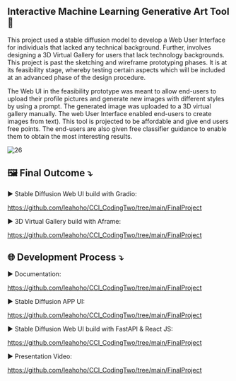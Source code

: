 ## Interactive Machine Learning Generative Art Tool 🚀

This project used a stable diffusion model to develop a Web User Interface for individuals that lacked any technical background. Further, involves designing a 3D Virtual Gallery for users that lack technology backgrounds. This project is past the sketching and wireframe prototyping phases. It is at its feasibility stage, whereby testing certain aspects which will be included at an advanced phase of the design procedure. 

The Web UI in the feasibility prototype was meant to allow end-users to upload their profile pictures and generate new images with different styles by using a prompt. The generated image was uploaded to a 3D virtual gallery manually. The web User Interface enabled end-users to create images from text). This tool is projected to be affordable and give end users free points. The end-users are also given free classifier guidance to enable them to obtain the most interesting results.

![26](https://user-images.githubusercontent.com/39073888/204059183-4bf65220-b420-4840-abc0-e9956181dcc9.png)



## 🖼 Final Outcome ⤵️

▶️ Stable Diffusion Web UI build with Gradio:

https://github.com/leahoho/CCI_CodingTwo/tree/main/FinalProject

▶️ 3D Virtual Gallery build with Aframe:

https://github.com/leahoho/CCI_CodingTwo/tree/main/FinalProject


## 🌐 Development Process ⤵️

▶️ Documentation:

https://github.com/leahoho/CCI_CodingTwo/tree/main/FinalProject


▶️ Stable Diffusion APP UI:

https://github.com/leahoho/CCI_CodingTwo/tree/main/FinalProject


▶️ Stable Diffusion Web UI build with FastAPI & React JS:

https://github.com/leahoho/CCI_CodingTwo/tree/main/FinalProject


▶️ Presentation Video:

https://github.com/leahoho/CCI_CodingTwo/tree/main/FinalProject
